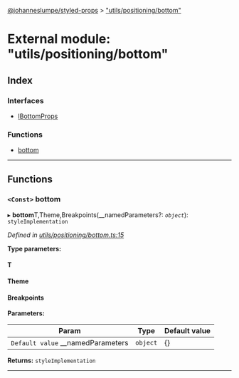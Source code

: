 [@johanneslumpe/styled-props](../README.md) > ["utils/positioning/bottom"](../modules/_utils_positioning_bottom_.md)

# External module: "utils/positioning/bottom"

## Index

### Interfaces

* [IBottomProps](../interfaces/_utils_positioning_bottom_.ibottomprops.md)

### Functions

* [bottom](_utils_positioning_bottom_.md#bottom)

---

## Functions

<a id="bottom"></a>

### `<Const>` bottom

▸ **bottom**T,Theme,Breakpoints(__namedParameters?: *`object`*): `styleImplementation`

*Defined in [utils/positioning/bottom.ts:15](https://github.com/johanneslumpe/styled-props/blob/3abf398/src/utils/positioning/bottom.ts#L15)*

**Type parameters:**

#### T 
#### Theme 
#### Breakpoints 
**Parameters:**

| Param | Type | Default value |
| ------ | ------ | ------ |
| `Default value` __namedParameters | `object` |  {} |

**Returns:** `styleImplementation`

___

